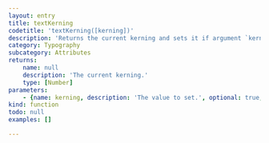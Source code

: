 ```yaml
---
layout: entry
title: textKerning
codetitle: 'textKerning([kerning])'
description: 'Returns the current kerning and sets it if argument `kerning` is given.'
category: Typography
subcategory: Attributes
returns:
    name: null
    description: 'The current kerning.'
    type: [Number]
parameters:
    - {name: kerning, description: 'The value to set.', optional: true, type: [Number]}
kind: function
todo: null
examples: []

---
```

